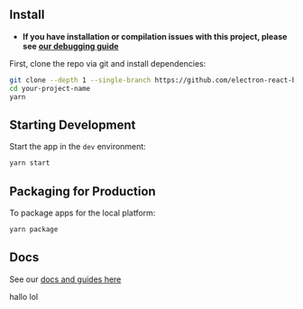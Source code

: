 ## Install

- **If you have installation or compilation issues with this project, please see [our debugging guide](https://github.com/electron-react-boilerplate/electron-react-boilerplate/issues/400)**

First, clone the repo via git and install dependencies:

```bash
git clone --depth 1 --single-branch https://github.com/electron-react-boilerplate/electron-react-boilerplate.git your-project-name
cd your-project-name
yarn
```

## Starting Development

Start the app in the `dev` environment:

```bash
yarn start
```

## Packaging for Production

To package apps for the local platform:

```bash
yarn package
```

## Docs

See our [docs and guides here](https://electron-react-boilerplate.js.org/docs/installation)

hallo lol
